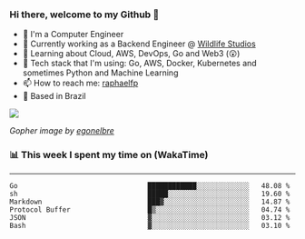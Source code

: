 ### Hi there, welcome to my Github 👋

- 📖 I'm a Computer Engineer
- 🔭 Currently working as a Backend Engineer @ [Wildlife Studios](https://wildlifestudios.com/)
- 🌱 Learning about Cloud, AWS, DevOps, Go and Web3 (😲)
- 🚀 Tech stack that I'm using: Go, AWS, Docker, Kubernetes and sometimes Python and Machine Learning
- 📫 How to reach me: [raphaelfp](https://linkedin.com/in/raphaelfp)
- 🏡 Based in Brazil

![](https://github.com/raphaelfp/gophers/blob/master/.thumb/animation/morning-coffee-3x.gif)

*Gopher image by [egonelbre](https://github.com/egonelbre/)*

### 📊 This week I spent my time on (WakaTime)

---

<!--START_SECTION:waka-->

```text
Go                                ████████████░░░░░░░░░░░░░   48.08 %
sh                                █████░░░░░░░░░░░░░░░░░░░░   19.60 %
Markdown                          ███▓░░░░░░░░░░░░░░░░░░░░░   14.87 %
Protocol Buffer                   █▒░░░░░░░░░░░░░░░░░░░░░░░   04.74 %
JSON                              ▓░░░░░░░░░░░░░░░░░░░░░░░░   03.12 %
Bash                              ▓░░░░░░░░░░░░░░░░░░░░░░░░   03.10 %
```

<!--END_SECTION:waka-->
